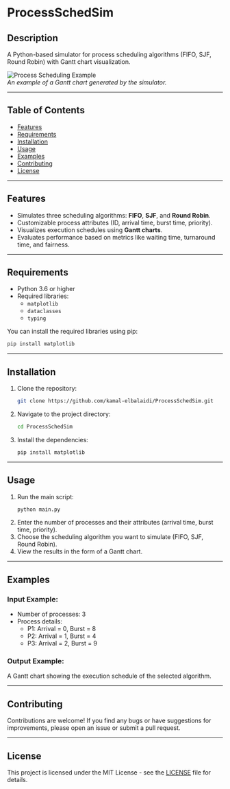 # ProcessSchedSim

## Description
A Python-based simulator for process scheduling algorithms (FIFO, SJF, Round Robin) with Gantt chart visualization.

![Process Scheduling Example](https://media.licdn.com/dms/image/v2/D4E22AQGm4o6q_z8TWg/feedshare-shrink_800/B4EZU1g0CVH0Ag-/0/1740359551155?e=1743033600&v=beta&t=iAgVP-bJh7WmsB07Y8vvxC2SPjNqDFoqbbBhSL8s7Ew)  
*An example of a Gantt chart generated by the simulator.*

---

## Table of Contents
- [Features](#features)
- [Requirements](#requirements)
- [Installation](#installation)
- [Usage](#usage)
- [Examples](#examples)
- [Contributing](#contributing)
- [License](#license)

---

## Features
- Simulates three scheduling algorithms: **FIFO**, **SJF**, and **Round Robin**.
- Customizable process attributes (ID, arrival time, burst time, priority).
- Visualizes execution schedules using **Gantt charts**.
- Evaluates performance based on metrics like waiting time, turnaround time, and fairness.

---

## Requirements
- Python 3.6 or higher
- Required libraries:
  - `matplotlib`
  - `dataclasses`
  - `typing`

You can install the required libraries using pip:
```bash
pip install matplotlib
```

---

## Installation
1. Clone the repository:
   ```bash
   git clone https://github.com/kamal-elbalaidi/ProcessSchedSim.git
   ```
2. Navigate to the project directory:
   ```bash
   cd ProcessSchedSim
   ```
3. Install the dependencies:
   ```bash
   pip install matplotlib
   ```

---

## Usage
1. Run the main script:
   ```bash
   python main.py
   ```
2. Enter the number of processes and their attributes (arrival time, burst time, priority).
3. Choose the scheduling algorithm you want to simulate (FIFO, SJF, Round Robin).
4. View the results in the form of a Gantt chart.

---

## Examples
### Input Example:
- Number of processes: 3
- Process details:
  - P1: Arrival = 0, Burst = 8
  - P2: Arrival = 1, Burst = 4
  - P3: Arrival = 2, Burst = 9

### Output Example:
A Gantt chart showing the execution schedule of the selected algorithm.

---

## Contributing
 Contributions are welcome! If you find any bugs or have suggestions for improvements, please open an issue or submit a pull request.

---

## License
This project is licensed under the MIT License - see the [LICENSE](LICENSE) file for details.
